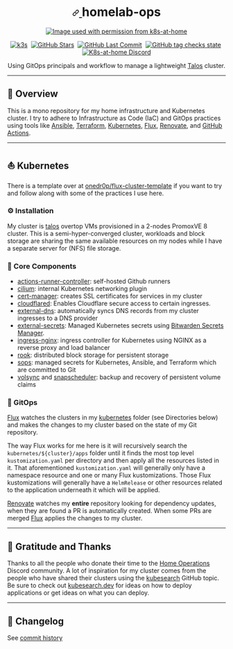 <!-- markdownlint-disable MD033 -->

<h1 align="center">
  <a id="user-content--homelab-ops-" class="anchor" aria-hidden="true" href="#-homelab-ops-">
    <svg class="octicon octicon-link" viewBox="0 0 16 16" version="1.1" width="16" height="16" aria-hidden="true">
      <path fill-rule="evenodd" d="M7.775 3.275a.75.75 0 001.06 1.06l1.25-1.25a2 2 0 112.83 2.83l-2.5 2.5a2 2 0 01-2.83 0 .75.75 0 00-1.06 1.06 3.5 3.5 0 004.95 0l2.5-2.5a3.5 3.5 0 00-4.95-4.95l-1.25 1.25zm-4.69 9.64a2 2 0 010-2.83l2.5-2.5a2 2 0 012.83 0 .75.75 0 001.06-1.06 3.5 3.5 0 00-4.95 0l-2.5 2.5a3.5 3.5 0 004.95 4.95l1.25-1.25a.75.75 0 00-1.06-1.06l-1.25 1.25a2 2 0 01-2.83 0z"></path>
    </svg>
  </a> homelab-ops
</h1>

<p align="center">
  <a href="https://github.com/k8s-at-home" alt="Image used with permission from k8s-at-home">
    <img alt="Image used with permission from k8s-at-home" src="https://avatars.githubusercontent.com/u/61287648" />
  </a>
</p>

<p align="center">
  <a href="https://k3s.io/"><img alt="k3s" src="https://img.shields.io/badge/k3s-v1.30.0-orange?logo=kubernetes&logoColor=white&style=flat-square"></a>&nbsp;
  <a href="https://github.com/nea0d/homelab-ops/stargazers"><img alt="GitHub Stars" src="https://img.shields.io/github/stars/nea0d/homelab-ops?logo=github&color=green&logoColor=white&style=flat-square"></a>&nbsp;
  <a href="https://github.com/nea0d/homelab-ops/commits/main"><img alt="GitHub Last Commit" src="https://img.shields.io/github/last-commit/nea0d/homelab-ops?logo=git&logoColor=white&color=purple&style=flat-square"></a>&nbsp;
  <a href="https://github.com/nea0d/homelab-ops/commits/main"><img alt="GitHub tag checks state" src="https://img.shields.io/github/checks-status/nea0d/homelab-ops/main"></a>&nbsp;
  <a href="https://discord.gg/home-operations"><img alt="K8s-at-home Discord" src="https://img.shields.io/badge/discord-chat-7289DA.svg?logo=discord&logoColor=white&maxAge=60&style=flat-square"></a>
</p>

<p align="center">
Using GitOps principals and workflow to manage a lightweight <a href="https://talos.dev">Talos</a> cluster.
</p>

---

## 📖 Overview

This is a mono repository for my home infrastructure and Kubernetes cluster. I try to adhere to Infrastructure as Code (IaC) and GitOps practices using tools like [Ansible](https://www.ansible.com/), [Terraform](https://www.terraform.io/), [Kubernetes](https://kubernetes.io/), [Flux](https://github.com/fluxcd/flux2), [Renovate](https://github.com/renovatebot/renovate), and [GitHub Actions](https://github.com/features/actions).

---

## ⛵ Kubernetes

There is a template over at [onedr0p/flux-cluster-template](https://github.com/onedr0p/flux-cluster-template) if you want to try and follow along with some of the practices I use here.

### ⚙️ Installation

My cluster is [talos](https://talos.dev/) overtop VMs provisioned in a 2-nodes PromoxVE 8 cluster. This is a semi-hyper-converged cluster, workloads and block storage are sharing the same available resources on my nodes while I have a separate server for (NFS) file storage.

### 🔧 Core Components

- [actions-runner-controller](https://github.com/actions/actions-runner-controller): self-hosted Github runners
- [cilium](https://github.com/cilium/cilium): internal Kubernetes networking plugin
- [cert-manager](https://cert-manager.io/docs/): creates SSL certificates for services in my cluster
- [cloudflared](https://github.com/cloudflare/cloudflared): Enables Cloudflare secure access to certain ingresses.
- [external-dns](https://github.com/kubernetes-sigs/external-dns): automatically syncs DNS records from my cluster ingresses to a DNS provider
- [external-secrets](https://github.com/external-secrets/external-secrets): Managed Kubernetes secrets using [Bitwarden Secrets Manager](https://bitwarden.com/products/secrets-manager/).
- [ingress-nginx](https://github.com/kubernetes/ingress-nginx/): ingress controller for Kubernetes using NGINX as a reverse proxy and load balancer
- [rook](https://github.com/rook/rook): distributed block storage for persistent storage
- [sops](https://toolkit.fluxcd.io/guides/mozilla-sops/): managed secrets for Kubernetes, Ansible, and Terraform which are committed to Git
- [volsync](https://github.com/backube/volsync) and [snapscheduler](https://github.com/backube/snapscheduler): backup and recovery of persistent volume claims

### 🤖 GitOps

[Flux](https://github.com/fluxcd/flux2) watches the clusters in my [kubernetes](./kubernetes/) folder (see Directories below) and makes the changes to my cluster based on the state of my Git repository.

The way Flux works for me here is it will recursively search the `kubernetes/${cluster}/apps` folder until it finds the most top level `kustomization.yaml` per directory and then apply all the resources listed in it. That aforementioned `kustomization.yaml` will generally only have a namespace resource and one or many Flux kustomizations. Those Flux kustomizations will generally have a `HelmRelease` or other resources related to the application underneath it which will be applied.

[Renovate](https://github.com/renovatebot/renovate) watches my **entire** repository looking for dependency updates, when they are found a PR is automatically created. When some PRs are merged [Flux](https://github.com/fluxcd/flux2) applies the changes to my cluster.

---

## 🤝 Gratitude and Thanks

Thanks to all the people who donate their time to the [Home Operations](https://discord.gg/home-operations) Discord community. A lot of inspiration for my cluster comes from the people who have shared their clusters using the [kubesearch](https://github.com/topics/kubesearch) GitHub topic. Be sure to check out [kubesearch.dev](https://kubesearch.dev/) for ideas on how to deploy applications or get ideas on what you can deploy.

---

## 📜 Changelog

See [commit history](https://github.com/nea0d/homelab-ops/commits/main)
